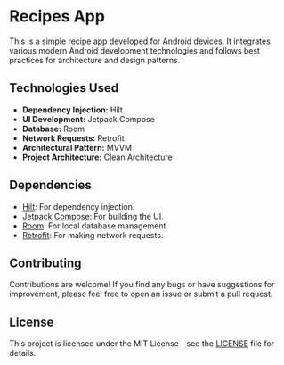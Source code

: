 # Recipes App

This is a simple recipe app developed for Android devices. It integrates various modern Android development technologies and follows best practices for architecture and design patterns.

## Technologies Used

- **Dependency Injection:** Hilt
- **UI Development:** Jetpack Compose
- **Database:** Room
- **Network Requests:** Retrofit
- **Architectural Pattern:** MVVM
- **Project Architecture:** Clean Architecture

## Dependencies

- [Hilt](https://developer.android.com/training/dependency-injection/hilt-android): For dependency injection.
- [Jetpack Compose](https://developer.android.com/jetpack/compose): For building the UI.
- [Room](https://developer.android.com/training/data-storage/room): For local database management.
- [Retrofit](https://square.github.io/retrofit/): For making network requests.

## Contributing

Contributions are welcome! If you find any bugs or have suggestions for improvement, please feel free to open an issue or submit a pull request.

## License

This project is licensed under the MIT License - see the [LICENSE](LICENSE) file for details.
